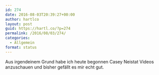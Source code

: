```yaml
---
id: 274
date: 2016-08-03T20:39:27+00:00
author: hartlco
layout: post
guid: https://hartl.co/?p=274
permalink: /2016/08/03/274/
categories:
  - Allgemein
format: status
---
```

Aus irgendeinem Grund habe ich heute begonnen Casey Neistat Videos anzuschauen und bisher gefällt es mir echt gut.